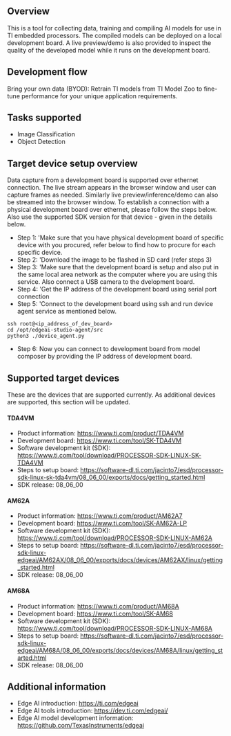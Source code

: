 
## Overview
This is a tool for collecting data, training and compiling AI models for use in TI embedded processors. The compiled models can be deployed on a local development board. A live preview/demo is also provided to inspect the quality of the developed model while it runs on the development board.

## Development flow
Bring your own data (BYOD): Retrain TI models from TI Model Zoo to fine-tune performance for your unique application requirements.

## Tasks supported
* Image Classification
* Object Detection

## Target device setup overview
Data capture from a development board is supported over ethernet connection. The live stream appears in the browser window and user can capture frames as needed. Similarly live preview/inference/demo can also be streamed into the browser window. To establish a connection with a physical development board over ethernet, please follow the steps below. Also use the supported SDK version for that device - given in the details below.
* Step 1: 'Make sure that you have physical development board of specific device with you procured, refer below to find how to procure for each specific device.
* Step 2: 'Download the image to be flashed in SD card (refer steps 3)
* Step 3: 'Make sure that the development board is setup and also put in the same local area network as the computer where you are using this service. Also connect a USB camera to the dvelopment board.
* Step 4: 'Get the IP address of the development board using serial port connection
* Step 5: 'Connect to the development board using ssh and run device agent service as mentioned below. 
```
ssh root@<ip_address_of_dev_board> 
cd /opt/edgeai-studio-agent/src 
python3 ./device_agent.py
```
* Step 6: Now you can connect to development board from model composer by providing the IP address of development board.

## Supported target devices
These are the devices that are supported currently. As additional devices are supported, this section will be updated.

#### TDA4VM
* Product information: https://www.ti.com/product/TDA4VM
* Development board: https://www.ti.com/tool/SK-TDA4VM
* Software development kit (SDK): https://www.ti.com/tool/download/PROCESSOR-SDK-LINUX-SK-TDA4VM
* Steps to setup board: https://software-dl.ti.com/jacinto7/esd/processor-sdk-linux-sk-tda4vm/08_06_00/exports/docs/getting_started.html
* SDK release: 08_06_00

#### AM62A
* Product information: https://www.ti.com/product/AM62A7
* Development board: https://www.ti.com/tool/SK-AM62A-LP
* Software development kit (SDK): https://www.ti.com/tool/download/PROCESSOR-SDK-LINUX-AM62A
* Steps to setup board: https://software-dl.ti.com/jacinto7/esd/processor-sdk-linux-edgeai/AM62AX/08_06_00/exports/docs/devices/AM62AX/linux/getting_started.html
* SDK release: 08_06_00

#### AM68A
* Product information: https://www.ti.com/product/AM68A
* Development board: https://www.ti.com/tool/SK-AM68
* Software development kit (SDK): https://www.ti.com/tool/download/PROCESSOR-SDK-LINUX-AM68A
* Steps to setup board: https://software-dl.ti.com/jacinto7/esd/processor-sdk-linux-edgeai/AM68A/08_06_00/exports/docs/devices/AM68A/linux/getting_started.html
* SDK release: 08_06_00

## Additional information
* Edge AI introduction: https://ti.com/edgeai
* Edge AI tools introduction: https://dev.ti.com/edgeai/
* Edge AI model development information: https://github.com/TexasInstruments/edgeai

